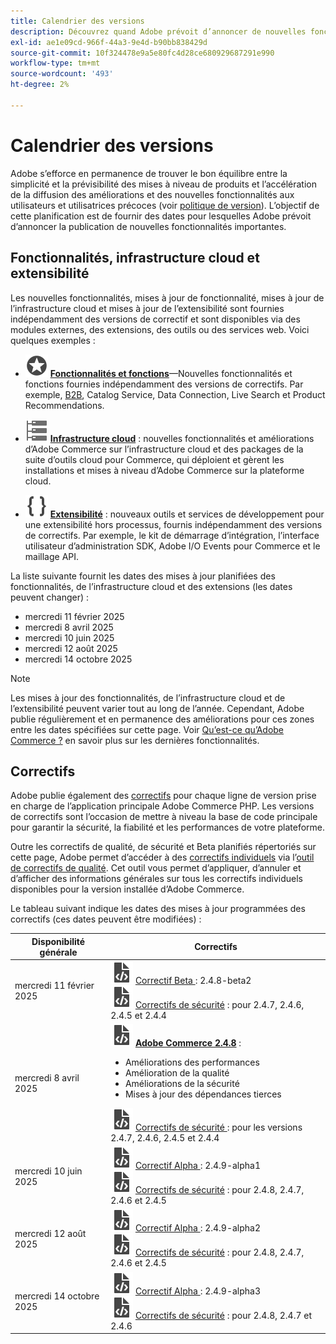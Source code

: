 ```yaml
---
title: Calendrier des versions
description: Découvrez quand Adobe prévoit d’annoncer de nouvelles fonctionnalités et versions d’Adobe Commerce. Découvrez les calendriers des correctifs à venir et les calendriers de diffusion des fonctionnalités pour une meilleure planification.
exl-id: ae1e09cd-966f-44a3-9e4d-b90bb838429d
source-git-commit: 10f324478e9a5e80fc4d28ce680929687291e990
workflow-type: tm+mt
source-wordcount: '493'
ht-degree: 2%

---
```



# Calendrier des versions

Adobe s’efforce en permanence de trouver le bon équilibre entre la simplicité et la prévisibilité des mises à niveau de produits et l’accélération de la diffusion des améliorations et des nouvelles fonctionnalités aux utilisateurs et utilisatrices précoces (voir [politique de version](versioning-policy.md)). L’objectif de cette planification est de fournir des dates pour lesquelles Adobe prévoit d’annoncer la publication de nouvelles fonctionnalités importantes.

## Fonctionnalités, infrastructure cloud et extensibilité

Les nouvelles fonctionnalités, mises à jour de fonctionnalité, mises à jour de l’infrastructure cloud et mises à jour de l’extensibilité sont fournies indépendamment des versions de correctif et sont disponibles via des modules externes, des extensions, des outils ou des services web. Voici quelques exemples :

- ![Icône Fonctionnalité](../assets/icons/feature.svg) [**Fonctionnalités et fonctions**](https://experienceleague.adobe.com/en/docs/commerce/user-guides/release-information/release-notes-all)—Nouvelles fonctionnalités et fonctions fournies indépendamment des versions de correctifs. Par exemple, [B2B](https://experienceleague.adobe.com/en/docs/commerce-admin/b2b/release-notes), Catalog Service, Data Connection, Live Search et Product Recommendations.

- ![Icône d’infrastructure](../assets/icons/servers.svg) [**Infrastructure cloud**](https://experienceleague.adobe.com/en/docs/commerce-on-cloud/user-guide/release-notes/cloud-tools-suite) : nouvelles fonctionnalités et améliorations d’Adobe Commerce sur l’infrastructure cloud et des packages de la suite d’outils cloud pour Commerce, qui déploient et gèrent les installations et mises à niveau d’Adobe Commerce sur la plateforme cloud.

- ![Icône d’extensibilité](../assets/icons/brackets.svg) [**Extensibilité**](https://developer.adobe.com/commerce/extensibility/) : nouveaux outils et services de développement pour une extensibilité hors processus, fournis indépendamment des versions de correctifs. Par exemple, le kit de démarrage d’intégration, l’interface utilisateur d’administration SDK, Adobe I/O Events pour Commerce et le maillage API.

La liste suivante fournit les dates des mises à jour planifiées des fonctionnalités, de l’infrastructure cloud et des extensions (les dates peuvent changer) :

- mercredi 11 février 2025
- mercredi 8 avril 2025
- mercredi 10 juin 2025
- mercredi 12 août 2025
- mercredi 14 octobre 2025

>[!NOTE]
>
>Les mises à jour des fonctionnalités, de l’infrastructure cloud et de l’extensibilité peuvent varier tout au long de l’année. Cependant, Adobe publie régulièrement et en permanence des améliorations pour ces zones entre les dates spécifiées sur cette page. Voir [Qu’est-ce qu’Adobe Commerce ?](https://business.adobe.com/products/magento/magento-commerce.html) en savoir plus sur les dernières fonctionnalités.

## Correctifs

Adobe publie également des [correctifs](versioning-policy.md#patch-release) pour chaque ligne de version prise en charge de l’application principale Adobe Commerce PHP. Les versions de correctifs sont l’occasion de mettre à niveau la base de code principale pour garantir la sécurité, la fiabilité et les performances de votre plateforme.

Outre les correctifs de qualité, de sécurité et Beta planifiés répertoriés sur cette page, Adobe permet d’accéder à des [correctifs individuels](versioning-policy.md#individual-patch) via l’[outil de correctifs de qualité](../tools/quality-patches-tool/usage.md). Cet outil vous permet d’appliquer, d’annuler et d’afficher des informations générales sur tous les correctifs individuels disponibles pour la version installée d’Adobe Commerce.

Le tableau suivant indique les dates des mises à jour programmées des correctifs (ces dates peuvent être modifiées) :

<table>
<thead>
  <tr>
    <th>Disponibilité générale</th>
    <th>Correctifs</th>
  </tr>
</thead>
<tbody>
  <tr>
  <tr>
    <td>mercredi 11 février 2025</td>
    <td><img alt="Icône de version de correctif" src="../assets/icons/file-code.svg"></img> <a href="versioning-policy.md#beta-patch-release">Correctif Beta </a> : 2.4.8-beta2<br><img alt="Icône de version de correctif" src="../assets/icons/file-code.svg"></img> <a href="release-notes/security/overview.md">Correctifs de sécurité</a> : pour 2.4.7, 2.4.6, 2.4.5 et 2.4.4</td>
  </tr>
  <tr>
    <tr>
    <td>mercredi 8 avril 2025</td>
    <td><img alt="Icône de version de correctif" src="../assets/icons/file-code.svg"></img> <a href="release-notes/commerce/overview.md"><strong>Adobe Commerce 2.4.8</a></strong> :<ul><li>Améliorations des performances</li><li>Amélioration de la qualité</li><li>Améliorations de la sécurité</li><li>Mises à jour des dépendances tierces</li></ul><img alt="Icône de version de correctif" src="../assets/icons/file-code.svg"></img> <a href="release-notes/security/overview.md"> Correctifs de sécurité </a> : pour les versions 2.4.7, 2.4.6, 2.4.5 et 2.4.4</td>
  </tr>
  <tr>
    <td>mercredi 10 juin 2025</td>
    <td><img alt="Icône de version de correctif" src="../assets/icons/file-code.svg"></img> <a href="versioning-policy.md#alpha-patch-release">Correctif Alpha </a> : 2.4.9-alpha1<br><img alt="Icône de version de correctif" src="../assets/icons/file-code.svg"></img> <a href="release-notes/security/overview.md">Correctifs de sécurité</a> : pour 2.4.8, 2.4.7, 2.4.6 et 2.4.5</td>
  </tr>
  <tr>
    <td>mercredi 12 août 2025</td>
    <td><img alt="Icône de version de correctif" src="../assets/icons/file-code.svg"></img> <a href="versioning-policy.md#alpha-patch-release">Correctif Alpha </a> : 2.4.9-alpha2<br><img alt="Icône de version de correctif" src="../assets/icons/file-code.svg"></img> <a href="release-notes/security/overview.md">Correctifs de sécurité</a> : pour 2.4.8, 2.4.7, 2.4.6 et 2.4.5</td>
  </tr>
  <tr>
    <td>mercredi 14 octobre 2025</td>
    <td><img alt="Icône de version de correctif" src="../assets/icons/file-code.svg"></img> <a href="versioning-policy.md#alpha-patch-release">Correctif Alpha </a> : 2.4.9-alpha3<br><img alt="Icône de version de correctif" src="../assets/icons/file-code.svg"></img> <a href="release-notes/security/overview.md">Correctifs de sécurité</a> : pour 2.4.8, 2.4.7 et 2.4.6</td>
  </tr>
</tbody>
</table>